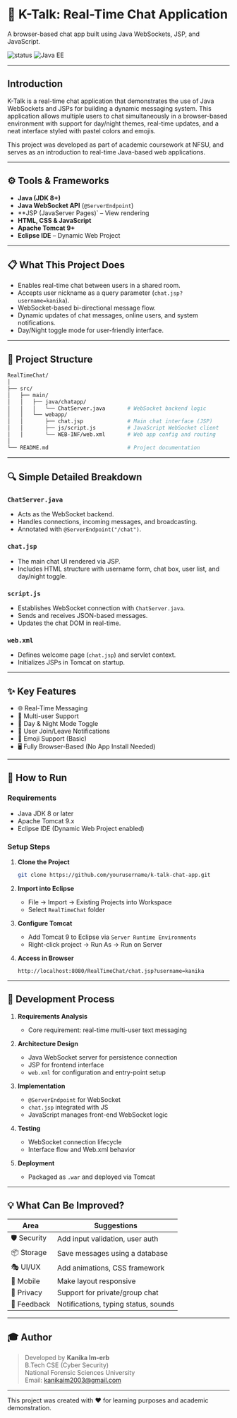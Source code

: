 
# 💬 K-Talk: Real-Time Chat Application

A browser-based chat app built using Java WebSockets, JSP, and JavaScript.

![status](https://img.shields.io/badge/status-active-brightgreen)
![Java EE](https://img.shields.io/badge/technology-Java%20EE-blue)

---

## Introduction

K-Talk is a real-time chat application that demonstrates the use of Java WebSockets and JSPs for building a dynamic messaging system. This application allows multiple users to chat simultaneously in a browser-based environment with support for day/night themes, real-time updates, and a neat interface styled with pastel colors and emojis.

This project was developed as part of academic coursework at NFSU, and serves as an introduction to real-time Java-based web applications.

---

## ⚙️ Tools & Frameworks

- **Java (JDK 8+)**
- **Java WebSocket API** (`@ServerEndpoint`)
- **JSP (JavaServer Pages)` – View rendering
- **HTML, CSS & JavaScript**
- **Apache Tomcat 9+**
- **Eclipse IDE** – Dynamic Web Project

---

## 📋 What This Project Does

- Enables real-time chat between users in a shared room.
- Accepts user nickname as a query parameter (`chat.jsp?username=kanika`).
- WebSocket-based bi-directional message flow.
- Dynamic updates of chat messages, online users, and system notifications.
- Day/Night toggle mode for user-friendly interface.

---

## 📁 Project Structure

```bash
RealTimeChat/
│
├── src/
│   ├── main/
│   │   ├── java/chatapp/
│   │   │   └── ChatServer.java       # WebSocket backend logic
│   │   └── webapp/
│   │       ├── chat.jsp              # Main chat interface (JSP)
│   │       ├── js/script.js          # JavaScript WebSocket client
│   │       └── WEB-INF/web.xml       # Web app config and routing
│
└── README.md                         # Project documentation
```

---

## 🔍 Simple Detailed Breakdown

### `ChatServer.java`
- Acts as the WebSocket backend.
- Handles connections, incoming messages, and broadcasting.
- Annotated with `@ServerEndpoint("/chat")`.

### `chat.jsp`
- The main chat UI rendered via JSP.
- Includes HTML structure with username form, chat box, user list, and day/night toggle.

### `script.js`
- Establishes WebSocket connection with `ChatServer.java`.
- Sends and receives JSON-based messages.
- Updates the chat DOM in real-time.

### `web.xml`
- Defines welcome page (`chat.jsp`) and servlet context.
- Initializes JSPs in Tomcat on startup.

---

## ✨ Key Features

- 🌐 Real-Time Messaging
- 👥 Multi-user Support
- 🎨 Day & Night Mode Toggle
- 🧩 User Join/Leave Notifications
- 💬 Emoji Support (Basic)
- 🖥 Fully Browser-Based (No App Install Needed)

---

## 🚀 How to Run

### Requirements

- Java JDK 8 or later
- Apache Tomcat 9.x
- Eclipse IDE (Dynamic Web Project enabled)

### Setup Steps

1. **Clone the Project**
   ```bash
   git clone https://github.com/yourusername/k-talk-chat-app.git
   ```

2. **Import into Eclipse**
   - File → Import → Existing Projects into Workspace
   - Select `RealTimeChat` folder

3. **Configure Tomcat**
   - Add Tomcat 9 to Eclipse via `Server Runtime Environments`
   - Right-click project → Run As → Run on Server

4. **Access in Browser**
   ```
   http://localhost:8080/RealTimeChat/chat.jsp?username=kanika
   ```

---

## 🧪 Development Process

1. **Requirements Analysis**
   - Core requirement: real-time multi-user text messaging

2. **Architecture Design**
   - Java WebSocket server for persistence connection
   - JSP for frontend interface
   - `web.xml` for configuration and entry-point setup

3. **Implementation**
   - `@ServerEndpoint` for WebSocket
   - `chat.jsp` integrated with JS
   - JavaScript manages front-end WebSocket logic

4. **Testing**
   - WebSocket connection lifecycle
   - Interface flow and Web.xml behavior

5. **Deployment**
   - Packaged as `.war` and deployed via Tomcat

---

## 💡 What Can Be Improved?

| Area | Suggestions |
|------|-------------|
| 🛡 Security | Add input validation, user auth |
| 📦 Storage | Save messages using a database |
| 🎭 UI/UX | Add animations, CSS framework |
| 📲 Mobile | Make layout responsive |
| 🔐 Privacy | Support for private/group chat |
| 🔔 Feedback | Notifications, typing status, sounds |

---

## 🎓 Author

> Developed by **Kanika Im-erb**  
> B.Tech CSE (Cyber Security)  
> National Forensic Sciences University  
> Email: [kanikaim2003@gmail.com](mailto:kanikaim2003@gmail.com)

---

This project was created with ❤️ for learning purposes and academic demonstration.
                
